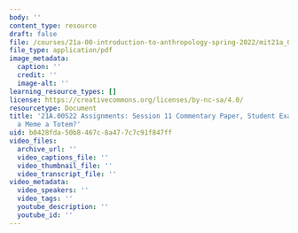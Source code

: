 ```yaml
---
body: ''
content_type: resource
draft: false
file: /courses/21a-00-introduction-to-anthropology-spring-2022/mit21a_00s22_sess11paper_ex1.pdf
file_type: application/pdf
image_metadata:
  caption: ''
  credit: ''
  image-alt: ''
learning_resource_types: []
license: https://creativecommons.org/licenses/by-nc-sa/4.0/
resourcetype: Document
title: '21A.00S22 Assignments: Session 11 Commentary Paper, Student Example 1: Is
  a Meme a Totem?'
uid: b0428fda-50b8-467c-8a47-7c7c91f847ff
video_files:
  archive_url: ''
  video_captions_file: ''
  video_thumbnail_file: ''
  video_transcript_file: ''
video_metadata:
  video_speakers: ''
  video_tags: ''
  youtube_description: ''
  youtube_id: ''
---
```

